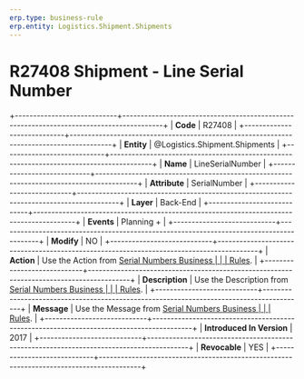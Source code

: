 ```yaml
---
erp.type: business-rule
erp.entity: Logistics.Shipment.Shipments
---
```


# R27408 Shipment - Line Serial Number
+----------------------------+-----------------------------------------------------------------------------------------+
| **Code**                   | R27408                                                                                  |
+----------------------------+-----------------------------------------------------------------------------------------+
| **Entity**                 | @Logistics.Shipment.Shipments                                                                                |
+----------------------------+-----------------------------------------------------------------------------------------+
| **Name**                   | LineSerialNumber                                                                        |
+----------------------------+-----------------------------------------------------------------------------------------+
| **Attribute**              | SerialNumber                                                                            |
+----------------------------+-----------------------------------------------------------------------------------------+
| **Layer**                  | Back-End                                                                                |
+----------------------------+-----------------------------------------------------------------------------------------+
| **Events**                 | Planning +                                                                              |
+----------------------------+-----------------------------------------------------------------------------------------+
| **Modify**                 | NO                                                                                      |
+----------------------------+-----------------------------------------------------------------------------------------+
| **Action**                 | Use the Action from [Serial Numbers Business                                            |
|                            | Rules](https://confluence.erp.net/display/techdoc/Serial+Numbers+Business+Rules).       |
+----------------------------+-----------------------------------------------------------------------------------------+
| **Description**            | Use the Description from [Serial Numbers Business                                       |
|                            | Rules](https://confluence.erp.net/display/techdoc/Serial+Numbers+Business+Rules).       |
+----------------------------+-----------------------------------------------------------------------------------------+
| **Message**                | Use the Message from [Serial Numbers Business                                           |
|                            | Rules](https://confluence.erp.net/display/techdoc/Serial+Numbers+Business+Rules).       |
+----------------------------+-----------------------------------------------------------------------------------------+
| **Introduced In Version**  | 2017                                                                                    |
+----------------------------+-----------------------------------------------------------------------------------------+
| **Revocable**              | YES                                                                                     |
+----------------------------+-----------------------------------------------------------------------------------------+

  

  

  
